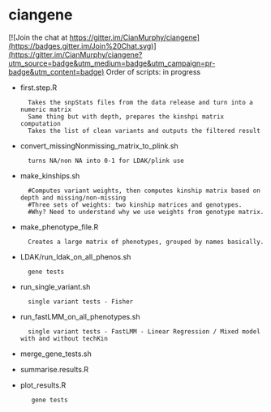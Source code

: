 ciangene
========

[![Join the chat at https://gitter.im/CianMurphy/ciangene](https://badges.gitter.im/Join%20Chat.svg)](https://gitter.im/CianMurphy/ciangene?utm_source=badge&utm_medium=badge&utm_campaign=pr-badge&utm_content=badge)
Order of scripts: in progress


* first.step.R

		Takes the snpStats files from the data release and turn into a numeric matrix
		Same thing but with depth, prepares the kinshpi matrix computation
		Takes the list of clean variants and outputs the filtered result

* convert_missingNonmissing_matrix_to_plink.sh

		turns NA/non NA into 0-1 for LDAK/plink use

* make_kinships.sh

		#Computes variant weights, then computes kinship matrix based on depth and missing/non-missing
		#Three sets of weights: two kinship matrices and genotypes.
		#Why? Need to understand why we use weights from genotype matrix.

* make_phenotype_file.R

		Creates a large matrix of phenotypes, grouped by names basically.

* LDAK/run_ldak_on_all_phenos.sh

		gene tests

* run_single_variant.sh

		single variant tests - Fisher

* run_fastLMM_on_all_phenotypes.sh 

		single variant tests - FastLMM - Linear Regression / Mixed model with and without techKin


* merge_gene_tests.sh


* summarise.results.R


* plot_results.R

		 gene tests
